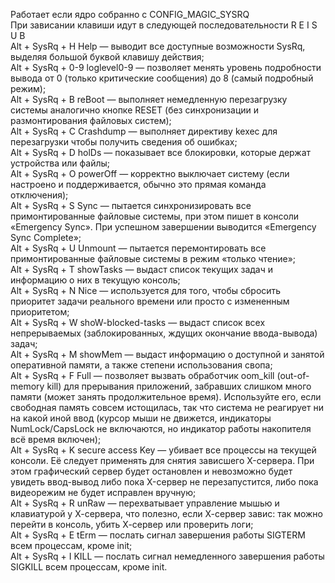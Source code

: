 Работает если ядро собранно с CONFIG_MAGIC_SYSRQ   
При зависании клавиши идут в следующей последовательности R E I S U B  
Alt + SysRq + H	Help — выводит все доступные возможности SysRq, выделяя большой буквой клавишу действия;  
Alt + SysRq + 0-9	loglevel0-9 — позволяет менять уровень подробности вывода от 0 (только критические сообщения) до 8 (самый подробный режим);  
Alt + SysRq + B	reBoot — выполняет немедленную перезагрузку системы аналогично кнопке RESET (без синхронизации и размонтирования файловых систем);  
Alt + SysRq + C	Crashdump — выполняет директиву kexec для перезагрузки чтобы получить сведения об ошибках;  
Alt + SysRq + D	holDs — показывает все блокировки, которые держат устройства или файлы;  
Alt + SysRq + O	powerOff — корректно выключает систему (если настроено и поддерживается, обычно это прямая команда отключения);   
Alt + SysRq + S	Sync — пытается синхронизировать все примонтированные файловые системы, при этом пишет в консоли «Emergency Sync». При успешном завершении выводится «Emergency Sync Complete»;  
Alt + SysRq + U	Unmount — пытается перемонтировать все примонтированные файловые системы в режим «только чтение»;  
Alt + SysRq + T	showTasks — выдаст список текущих задач и информацию о них в текущую консоль;  
Alt + SysRq + N	Nice — используется для того, чтобы сбросить приоритет задачи реального времени или просто с измененным приоритетом;  
Alt + SysRq + W	shoW-blocked-tasks — выдаст список всех непрерываемых (заблокированных, ждущих окончание ввода-вывода) задач;  
Alt + SysRq + M	showMem — выдаст информацию о доступной и занятой оперативной памяти, а также степени использования свопа;  
Alt + SysRq + F	Full — позволяет вызвать обработчик oom_kill (out-of-memory kill) для прерывания приложений, забравших слишком много памяти (может занять продолжительное время). Используйте его, если свободная память совсем истощилась, так что система не реагирует ни на какой иной ввод (курсор мыши не движется, индикаторы NumLock/CapsLock не включаются, но индикатор работы накопителя всё время включен);  
Alt + SysRq + K	secure access Key — убивает все процессы на текущей консоли. Её следует применять для снятия зависшего X-сервера. При этом графический сервер будет остановлен и невозможно будет увидеть ввод-вывод либо пока X-сервер не перезапустится, либо пока видеорежим не будет исправлен вручную;  
Alt + SysRq + R	unRaw — перехватывает управление мышью и клавиатурой у Х-сервера, что полезно, если Х-сервер завис: так можно перейти в консоль, убить Х-сервер или проверить логи;  
Alt + SysRq + E	tErm — послать сигнал завершения работы SIGTERM всем процессам, кроме init;  
Alt + SysRq + I	KILL — послать сигнал немедленного завершения работы SIGKILL всем процессам, кроме init.  
